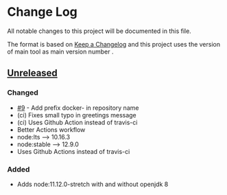 # Change Log
All notable changes to this project will be documented in this file.

The format is based on [Keep a Changelog](http://keepachangelog.com/)
and this project uses the version of main tool as main version number .

## [Unreleased]

### Changed
- [#9] - Add prefix docker- in repository name
- (ci) Fixes small typo in greetings message
- (ci) Uses Github Action instead of travis-ci
- Better Actions workflow 
- node:lts --> 10.16.3
- node:stable --> 12.9.0
- Uses Github Actions instead of travis-ci

### Added
- Adds node:11.12.0-stretch with and without openjdk 8

[#9]: https://github.com/philips-software/docker-node/issues/9
[Unreleased]: https://github.com/philips-software/docker-node
